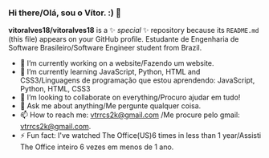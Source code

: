 ### Hi there/Olá, sou o Vítor. :) 👋

**vitoralves18/vitoralves18** is a ✨ _special_ ✨ repository because its `README.md` (this file) appears on your GitHub profile.
Estudante de Engenharia de Software Brasileiro/Software Engineer student from Brazil.
- 🔭 I’m currently working on a website/Fazendo um website.
- 🌱 I’m currently learning JavaScript, Python, HTML and CSS3/Linguagens de programação que estou aprendendo: JavaScript, Python, HTML, CSS3   
- 👯 I’m looking to collaborate on everything/Procuro ajudar em tudo!
- 💬 Ask me about anything/Me pergunte qualquer coisa.  
- 📫 How to reach me: vtrrcs2k@gmail.com /Me procure pelo gmail: vtrrcs2k@gmail.com.   
- ⚡ Fun fact: I've watched The Office(US)6 times in less than 1 year/Assisti The Office inteiro 6 vezes em menos de 1 ano.

